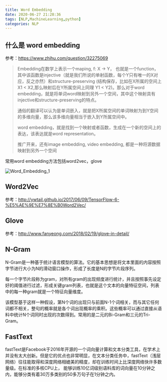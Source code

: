 ```yaml
---
title: Word Embedding
date: 2020-06-27 21:28:36
tags: [NLP,MachineLearning,python]
categories: NLP
---
```


## 什么是 word embedding

参考：https://www.zhihu.com/question/32275069

> Embedding在数学上表示一个maping, f: X -> Y， 也就是一个function，其中该函数是injective（就是我们所说的单射函数，每个Y只有唯一的X对应，反之亦然）和structure-preserving (结构保存，比如在X所属的空间上X1 < X2,那么映射后在Y所属空间上同理 Y1 < Y2)。那么对于word embedding，就是将单词word映射到另外一个空间，其中这个映射具有injective和structure-preserving的特点。
>
> 通俗的翻译可以认为是单词嵌入，就是把X所属空间的单词映射为到Y空间的多维向量，那么该多维向量相当于嵌入到Y所属空间中。
>
> word embedding，就是找到一个映射或者函数，生成在一个新的空间上的表达，该表达就是word representation。
>
> 推广开来，还有image embedding, video embedding, 都是一种将源数据映射到另外一个空间

常用word embedding方法包括word2vec，glove



![Word_Embedding_1](/images/Word_Embedding_1.jpg)


## Word2Vec

参考：http://ywtail.github.io/2017/06/09/TensorFlow-6-%E5%AE%9E%E7%8E%B0Word2Vec/

## Glove

参考：http://www.fanyeong.com/2018/02/19/glove-in-detail/

## N-Gram

N-Gram是一种基于统计语言模型的算法。它的基本思想是将文本里面的内容按照字节进行大小为N的滑动窗口操作，形成了长度是N的字节片段序列。

每一个字节片段称为gram，对所有gram的出现频度进行统计，并且按照事先设定好的阈值进行过滤，形成关键gram列表，也就是这个文本的向量特征空间，列表中的每一种gram就是一个特征向量维度。

该模型基于这样一种假设，第N个词的出现只与前面N-1个词相关，而与其它任何词都不相关，整句的概率就是各个词出现概率的乘积。这些概率可以通过直接从语料中统计N个词同时出现的次数得到。常用的是二元的Bi-Gram和三元的Tri-Gram。

## FastText

fastText是Facebook于2016年开源的一个词向量计算和文本分类工具，在学术上并没有太大创新。但是它的优点也非常明显，在文本分类任务中，fastText（浅层网络）往往能取得和深度网络相媲美的精度，却在训练时间上比深度网络快许多数量级。在标准的多核CPU上， 能够训练10亿词级别语料库的词向量在10分钟之内，能够分类有着30万多类别的50多万句子在1分钟之内。


